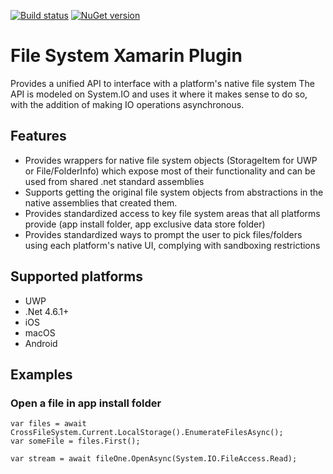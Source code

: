 [![Build status](https://ci.appveyor.com/api/projects/status/6wab6l0x8rctc5w2?svg=true)](https://ci.appveyor.com/project/Aftnet/filesystemplugin)
[![NuGet version](https://img.shields.io/nuget/v/Xam.Plugin.FileSystem.svg)](https://badge.fury.io/nu/Xam.Plugin.FileSystem)

# File System Xamarin Plugin

Provides a unified API to interface with a platform's native file system
The API is modeled on System.IO and uses it where it makes sense to do so, with the addition of making IO operations asynchronous.

## Features

- Provides wrappers for native file system objects (StorageItem for UWP or File/FolderInfo) which expose most of their functionality and can be used from shared .net standard assemblies
- Supports getting the original file system objects from abstractions in the native assemblies that created them.
- Provides standardized access to key file system areas that all platforms provide (app install folder, app exclusive data store folder)
- Provides standardized ways to prompt the user to pick files/folders using each platform's native UI, complying with sandboxing restrictions

## Supported platforms

- UWP
- .Net 4.6.1+
- iOS
- macOS
- Android

## Examples

### Open a file in app install folder

```
var files = await CrossFileSystem.Current.LocalStorage().EnumerateFilesAsync();
var someFile = files.First();

var stream = await fileOne.OpenAsync(System.IO.FileAccess.Read);

```